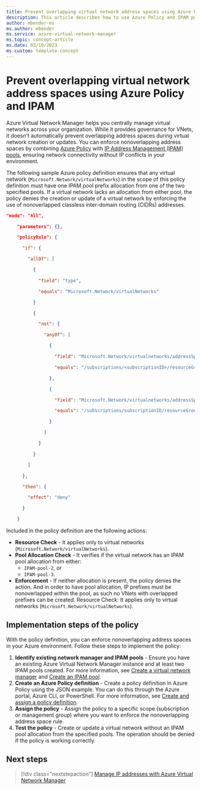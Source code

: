 ```yaml
---
title: Prevent overlapping virtual network address spaces using Azure Policy and IPAM 
description: This article describes how to use Azure Policy and IPAM pools to prevent overlapping address spaces in Azure Virtual Network Manager.
author: mbender-ms
ms.author: mbender
ms.service: azure-virtual-network-manager
ms.topic: concept-article
ms.date: 03/10/2023
ms.custom: template-concept
---
```


# Prevent overlapping virtual network address spaces using Azure Policy and IPAM

Azure Virtual Network Manager helps you centrally manage virtual networks across your organization. While it provides governance for VNets, it doesn't automatically prevent overlapping address spaces during virtual network creation or updates. You can enforce nonoverlapping address spaces by combining [Azure Policy](../governance/policy/overview.md) with [IP Address Management (IPAM) pools](concept-ip-address-management.md#manage-ip-address-pools), ensuring network connectivity without IP conflicts in your environment.

The following sample Azure policy definition ensures that any virtual network (`Microsoft.Network/virtualNetworks`) in the scope of this policy definition must have one IPAM pool prefix allocation from one of the two specified pools. If a virtual network lacks an allocation from either pool, the policy denies the creation or update of a virtual network by enforcing the use of nonoverlapped classless inter-domain routing (CIDRs) addresses.

```json
"mode": "All", 

    "parameters": {}, 

    "policyRule": { 

      "if": { 

        "allOf": [ 

          { 

            "field": "type", 

            "equals": "Microsoft.Network/virtualNetworks" 

          } 

          { 

            "not": { 

              "anyOf": [ 

                { 

                  "field": "Microsoft.Network/virtualnetworks/addressSpace.ipamPoolPrefixAllocations[*].pool.id", 

                  "equals": "/subscriptions/<subscriptionID>/resourceGroups/<resourceGroupName>/providers/Microsoft.Network/networkManagers/network-manager/ipamPools/IPAM-pool-2" 

                }, 

                { 

                  "field": "Microsoft.Network/virtualnetworks/addressSpace.ipamPoolPrefixAllocations[*].pool.id", 

                  "equals": "/subscriptions/subscriptionID/resourceGroups/<resourceGroupName>/providers/Microsoft.Network/networkManagers/network-manager/ipamPools/IPAM-pool-3" 

                } 

              ] 

            } 

          } 

        ] 

      }, 

      "then": { 

        "effect": "deny" 

      } 

    } 
```

Included in the policy definition are the following actions:

- **Resource Check** - It applies only to virtual networks (`Microsoft.Network/virtualNetworks`).
- **Pool Allocation Check** - It verifies if the virtual network has an IPAM pool allocation from either:  
  - `IPAM-pool-2`, or 
  - `IPAM-pool-3`.
- **Enforcement** - If neither allocation is present, the policy denies the action. And in order to have pool allocation, IP prefixes must be nonoverlapped within the pool, as such no VNets with overlapped prefixes can be created.
Resource Check: It applies only to virtual networks (`Microsoft.Network/virtualNetworks`).

## Implementation steps of the policy

With the policy definition, you can enforce nonoverlapping address spaces in your Azure environment. Follow these steps to implement the policy:

1. **Identify existing network manager and IPAM pools** - Ensure you have an existing Azure Virtual Network Manager instance and at least two IPAM pools created. For more information, see [Create a virtual network manager](./create-virtual-network-manager-powershell.md) and [Create an IPAM pool](./how-to-manage-ip-addresses-network-manager.md).
1. **Create an Azure Policy definition** - Create a policy definition in Azure Policy using the JSON example. You can do this through the Azure portal, Azure CLI, or PowerShell. For more information, see [Create and assign a policy definition](../governance/policy/tutorials/create-and-manage.md).
2. **Assign the policy** - Assign the policy to a specific scope (subscription or management group) where you want to enforce the nonoverlapping address space rule.
1. **Test the policy** - Create or update a virtual network without an IPAM pool allocation from the specified pools. The operation should be denied if the policy is working correctly.


## Next steps
> [!div class="nextstepaction"]
> [Manage IP addresses with Azure Virtual Network Manager](./how-to-manage-ip-addresses-network-manager.md)